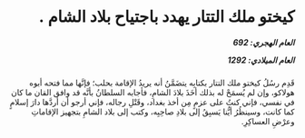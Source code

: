 <h1 dir="rtl">كيختو ملك التتار يهدد باجتياح بلاد الشام .</h1>

<h5 dir="rtl">العام الهجري:  692

العام الميلادي: 1292

</h5>

<p dir="rtl">قَدِم رسُلُ كيختو ملك التتار بكتابِه يتضَمَّنُ أنه يريدُ الإقامة بحلب؛ فإنَّها مما فتحه أبوه هولاكو، وإن لم يُسمَحْ له بذلك أخَذَ بلادَ الشامِ، فأجابه السلطانُ بأنَّه قد وافق القان ما كان في نفسي، فإني كنتُ على عزمٍ مِن أخذ بغداد، وقَتْلِ رجاله، فإني أرجو أن أردَّها دارَ إسلامٍ كما كانت، وسينظُرُ أيُّنا يَسبِقُ إلى بلادِ صاحِبِه، وكتب إلى بلاد الشامِ بتجهيز الإقاماتِ وعرْضِ العساكِرِ.</p></br>
